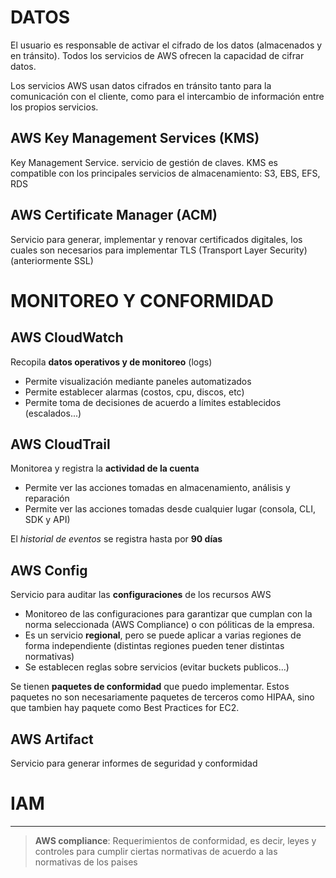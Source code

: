 # DATOS

El usuario es responsable de activar el cifrado de los datos (almacenados y en tránsito). Todos los servicios de AWS ofrecen la capacidad de cifrar datos.

Los servicios AWS usan datos cifrados en tránsito tanto para la comunicación con el cliente, como para el intercambio de información entre los propios servicios.


## AWS Key Management Services (KMS)

Key Management Service. servicio de gestión de claves. KMS es compatible con los principales servicios de almacenamiento: S3, EBS, EFS, RDS


## AWS Certificate Manager (ACM)

Servicio para generar, implementar y renovar certificados digitales, los cuales son necesarios para implementar TLS (Transport Layer Security)(anteriormente SSL)


# MONITOREO Y CONFORMIDAD


## AWS CloudWatch

Recopila **datos operativos y de monitoreo** (logs)

* Permite visualización mediante paneles automatizados
* Permite establecer alarmas (costos, cpu, discos, etc)
* Permite toma de decisiones de acuerdo a límites establecidos (escalados...)


## AWS CloudTrail

Monitorea y registra la **actividad de la cuenta**

* Permite ver las acciones tomadas en almacenamiento, análisis y reparación
* Permite ver las acciones tomadas desde cualquier lugar (consola, CLI, SDK y API)

El *historial de eventos* se registra hasta por **90 días**


## AWS Config

Servicio para auditar las **configuraciones** de los recursos AWS 

* Monitoreo de las configuraciones para garantizar que cumplan con la norma seleccionada (AWS Compliance) o con póliticas de la empresa.
* Es un servicio **regional**, pero se puede aplicar a varias regiones de forma independiente (distintas regiones pueden tener distintas normativas)
* Se establecen reglas sobre servicios (evitar buckets publicos...)

Se tienen **paquetes de conformidad** que puedo implementar. Estos paquetes no son necesariamente paquetes de terceros como HIPAA, sino que tambien hay paquete como Best Practices for EC2.


## AWS Artifact

Servicio para generar informes de seguridad y conformidad


# IAM










----

> **AWS compliance**: Requerimientos de conformidad, es decir, leyes y controles para cumplir ciertas normativas de acuerdo a las normativas de los paises
